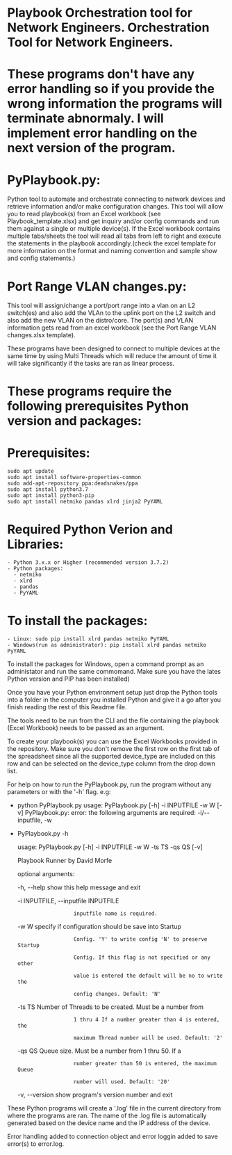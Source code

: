 
# Playbook Orchestration tool for Network Engineers. Orchestration Tool for Network Engineers.

# These programs don't have any error handling so if you provide the wrong information the programs will terminate abnormaly. I will implement error handling on the next version of the program.

# PyPlaybook.py:
Python tool to automate and orchestrate connecting to network devices and retrieve information and/or make configuration changes.
This tool will allow you to read playbook(s) from an Excel workbook (see Playbook_template.xlsx) and get inquiry and/or config commands and run them against a single or multiple device(s). If the Excel workbook contains multiple tabs/sheets the tool will read all tabs from left to right and execute the statements in the playbook accordingly.(check the excel template for more information on the format and naming convention and sample show and config statements.)

# Port Range VLAN changes.py:
This tool will assign/change a port/port range into a vlan on an L2 switch(es) and also add the VLAn to the uplink port on the L2 switch and also add the new VLAN on the distro/core.
The port(s) and VLAN information gets read from an excel workbook (see the Port Range VLAN changes.xlsx template).

These programs have been designed to connect to multiple devices at the same time by using Multi Threads which will reduce the amount of time it will take significantly if the tasks are ran as linear process.

# These programs require the following prerequisites Python version and packages:
  # Prerequisites:
    sudo apt update
    sudo apt install software-properties-common
    sudo add-apt-repository ppa:deadsnakes/ppa
    sudo apt install python3.7
    sudo apt install python3-pip
    sudo apt install netmiko pandas xlrd jinja2 PyYAML

  # Required Python Verion and Libraries:
    - Python 3.x.x or Higher (recommended version 3.7.2)
    - Python packages:
      - netmiko
      - xlrd
      - pandas
      - PyYAML

# To install the packages:
    - Linux: sudo pip install xlrd pandas netmiko PyYAML
    - Windows(run as administrator): pip install xlrd pandas netmiko PyYAML
  
To install the packages for Windows, open a command prompt as an administator and run the same commomand. Make sure you have the lates Python version and PIP has been installed)

Once you have your Python environment setup just drop the Python tools into a folder in the computer you installed Python and give it a go after you finish reading the rest of this Readme file.

The tools need to be run from the CLI and the file containing the playbook (Excel Workbook) needs to be passed as an argument.

To create your playbook(s) you can use the Excel Workbooks provided in the repository. Make sure you don't remove the first row on the first tab of the spreadsheet since all the supported device_type are included on this row and can be selected on the device_type column from the drop down list.

For help on how to run the PyPlaybook.py, run the program without any parameters or with the '-h' flag.
e.g:
  - python PyPlaybook.py
    usage: PyPlaybook.py [-h] -i INPUTFILE -w W
                             [-v]
    PyPlaybook.py: error: the following arguments are required: -i/--inputfile, -w
    
  - PyPlaybook.py -h
  
    usage: PyPlaybook.py [-h] -i INPUTFILE -w W -ts TS -qs QS
                [-v]
    
    Playbook Runner by David Morfe
    
    optional arguments:
    
    -h, --help            show this help message and exit

    -i INPUTFILE, --inputfile INPUTFILE  
    
                          inputfile name is required.

    -w W                  specify if configuration should be save into Startup
    
                          Config. 'Y' to write config 'N' to preserve Startup
                          
                          Config. If this flag is not specified or any other
                          
                          value is entered the default will be no to write the
                          
                          config changes. Default: 'N'

    -ts TS                Number of Threads to be created. Must be a number from
    
                          1 thru 4 If a number greater than 4 is entered, the
                          
                          maximum Thread number will be used. Default: '2'

    -qs QS                Queue size. Must be a number from 1 thru 50. If a
    
                          number greater than 50 is entered, the maximum Queue
                          
                          number will used. Default: '20'

    -v, --version         show program's version number and exit

These Python programs will create a '.log' file in the current directory from where the programs are ran. The name of the .log file is automatically generated based on the device name and the IP address of the device.

Error handling added to connection object and error loggin added to save error(s) to error.log.
